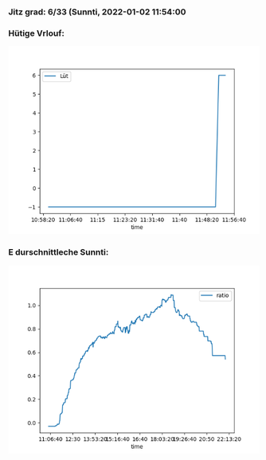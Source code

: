 ### Jitz grad: 6/33 (Sunnti, 2022-01-02 11:54:00

### Hütige Vrlouf:
![Graph](Today.png)

### E durschnittleche Sunnti:
![Graph](Sunnti.png)